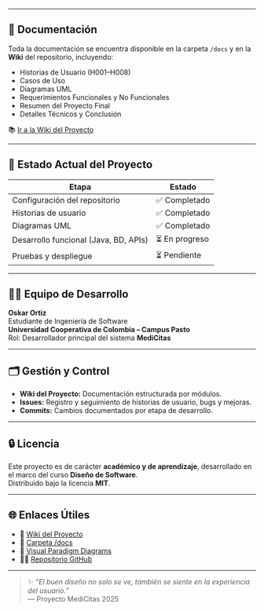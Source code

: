 
---

## 📖 Documentación

Toda la documentación se encuentra disponible en la carpeta `/docs` y en la **Wiki** del repositorio, incluyendo:

- Historias de Usuario (H001–H008)  
- Casos de Uso  
- Diagramas UML  
- Requerimientos Funcionales y No Funcionales  
- Resumen del Proyecto Final  
- Detalles Técnicos y Conclusión  

📚 [Ir a la Wiki del Proyecto](https://github.com/migueltovarb/ISWDISENO202502-2oskar-ortiz/wiki)

---

## 🧪 Estado Actual del Proyecto

| Etapa | Estado |
|--------|---------|
| Configuración del repositorio | ✅ Completado |
| Historias de usuario | ✅ Completado |
| Diagramas UML | ✅ Completado |
| Desarrollo funcional (Java, BD, APIs) | ⏳ En progreso |
| Pruebas y despliegue | ⏳ Pendiente |

---

## 👨‍💻 Equipo de Desarrollo

**Oskar Ortiz**  
Estudiante de Ingeniería de Software  
**Universidad Cooperativa de Colombia – Campus Pasto**  
Rol: Desarrollador principal del sistema **MediCitas**

---

## 🗂️ Gestión y Control

- **Wiki del Proyecto:** Documentación estructurada por módulos.  
- **Issues:** Registro y seguimiento de historias de usuario, bugs y mejoras.  
- **Commits:** Cambios documentados por etapa de desarrollo.  

---

## 🔒 Licencia

Este proyecto es de carácter **académico y de aprendizaje**, desarrollado en el marco del curso **Diseño de Software**.  
Distribuido bajo la licencia **MIT**.

---

## 🌐 Enlaces Útiles

- 📘 [Wiki del Proyecto](https://github.com/migueltovarb/ISWDISENO202502-2oskar-ortiz/wiki)
- 📂 [Carpeta /docs](https://github.com/migueltovarb/ISWDISENO202502-2oskar-ortiz/tree/main/docs)
- 🧩 [Visual Paradigm Diagrams](https://github.com/migueltovarb/ISWDISENO202502-2oskar-ortiz/wiki/Diagramas)
- 🧑‍💻 [Repositorio GitHub](https://github.com/migueltovarb/ISWDISENO202502-2oskar-ortiz/tree/main/docs)

---

> ✨ *“El buen diseño no solo se ve, también se siente en la experiencia del usuario.”*  
> — Proyecto MediCitas 2025
